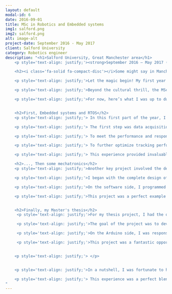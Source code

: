 ```yaml
---
layout: default
modal-id: 6
date: 2016-09-01
title: MSc in Robotics and Embedded systems
img1: salford.png
img2: salford.png
alt: image-alt
project-date: September 2016 - May 2017
client: Salford University
category: Robotics engineer
description: "<h1>Salford University, Great Manchester area</h1>
    <p style='text-align: justify;'><strong>September 2016 – May 2017 (9 months)</strong></p>

    <h2><i class='fa-solid fa-compact-disc'></i>Some might say in Manchester <i class='fa-solid fa-guitar'></i></h2>

    <p style='text-align: justify;'>Let the magic begin! My first year abroad was an adventure I couldn’t possibly pass up. Spending an entire academic year in another country was already exciting, but doing it in Manchester—an iconic city for a rock and Brit-pop fan like me—made it all the more special.</p>

    <p style='text-align: justify;'>Beyond the cultural thrill, the MSc program at Salford University perfectly aligned with my aspirations. It offered the chance to dive into the world of robotics, a field that had always intrigued me and matched my desire to combine technology and innovation. But no spoilers... you’ll see how this passion took shape later!</p>

    <p style='text-align: justify;'>For now, here’s what I was up to during the first part of the year:</p>


    <h2>First, Embedded systems and RTOS</h2>
    <p style='text-align: justify;'> In this first part of the year, I was responsible for designing and implementing a real-time tracking system that relied on infrared sensors and a thermal camera to track moving objects with precision and speed. The challenge lay in ensuring the system's responsiveness while maintaining accuracy and stability.</p>

    <p style='text-align: justify;'> The first step was data acquisition through multiple sensors, which provided the necessary input for tracking and object detection. I then configured the servo motor control, ensuring smooth and accurate movements of the tracking system. The project also required setting up bidirectional communication with a server station, allowing for real-time monitoring and remote control of the robot’s behavior.</p>

    <p style='text-align: justify;'> To meet the performance and responsiveness requirements, I integrated a real-time operating system (RTOS) that guaranteed immediate reactions to incoming data. A graphical interface was also developed to provide a control panel for easy system management and visualization of real-time operations.</p>

    <p style='text-align: justify;'> To further optimize tracking performance, I implemented sensor fusion, combining data from different sources to improve accuracy and reliability. Finally, I validated the system’s performance through statistical tests, ensuring that the tracking met the necessary standards for precision and robustness.</p>

    <p style='text-align: justify;'> This experience provided invaluable insights into embedded systems, real-time processing, and sensor integration, reinforcing my ability to design and manage complex, high-performance systems.</p>

    <h2>..., Then some mechatronics</h2>
    <p style='text-align: justify;'>Another key project involved the development of a mobile robot, where I combined my expertise in electronics, mechanics, and artificial intelligence to create a fully functional, autonomous robotic platform. The goal was to integrate all aspects of mechatronics into a cohesive system capable of performing multiple mobility behaviors.</p>

    <p style='text-align: justify;'>I began with the complete design of the robot’s control unit using Altium Designer, ensuring the electronic system’s reliability and performance. The mechanical structure of the robot was modeled in CATIA, where I designed a robust 3-wheel platform for optimal stability and movement.</p>

    <p style='text-align: justify;'>On the software side, I programmed a Task Logic Unit (TLU) to manage and coordinate the robot’s three core mobility behaviors. The control station was developed in Java, while the robot’s onboard microcontroller (AVR board) was programmed in C, ensuring efficient communication between hardware and software components.</p>

    <p style='text-align: justify;'>This project was a perfect example of cross-disciplinary collaboration, where electronics, mechanical design, and embedded programming came together to build an intelligent and adaptable robotic solution. It significantly enhanced my skills in system integration and robotic behavior coordination.</p>


    <h2>Finally, my Master's thesis</h2>
     <p style='text-align: justify;'>For my thesis project, I had the opportunity to collaborate with my friend and classmate Jean-Renel Suresse to implement an innovative iDorm interface controlled by a virtual avatar. This project was part of a larger context of assistance to individuals, particularly aimed at enhancing smart home environments for those with specific needs. The project will align with the broader theme of my PhD research, which also focuses on assistive technologies—but more on that later.</p>

     <p style='text-align: justify;'>The goal of the project was to develop a system that combined Java programming and Arduino-based hardware to create an interactive, smart environment where a 3D avatar, equipped with artificial intelligence, could control appliances in response to voice commands, gestures, and real-time environmental data. On the Java side, I worked on creating an AI interface for the 3D avatar head, enabling it to respond naturally to user interactions. Using voice recognition and skeletal tracking via Kinect, the avatar could detect commands and gestures, making the system highly intuitive. I also implemented decision-making capabilities that allowed the avatar to trigger speech responses, activate actuators, and establish bidirectional communication over the network between PCs. Additionally, I developed a wireless interface to enable users to control various appliances such as the fridge, microwave, and lamp via Wi-Fi.</p>

     <p style='text-align: justify;'>On the Arduino side, I was responsible for programming the Arduino network interface, connecting sensors and modules that collected real-time data. To ensure smooth communication between hardware components, I designed a bridge board to interface with the Arduino modules. I also created mechanical housings to protect and organize the Arduino units, which were installed on appliances such as the door, TV, microwave, kettle, and tap. This allowed for the wireless control of appliances, contributing to the overall goal of creating a seamless and smart home environment.</p>

     <p style='text-align: justify;'>This project was a fantastic opportunity to work on assistive technologies, blending embedded systems, AI, and IoT. It not only helped me develop practical skills in system integration but also solidified my interest in creating smart environments that can truly enhance people's lives, particularly in the context of assistive care.</p>


    <p style='text-align: justify;'> </p>


    <p style='text-align: justify;'>In a nutshell, I was fortunate to have the opportunity to immerse myself in advanced robotics courses, where I explored the foundations of automation and intelligent systems. I also participated in hands-on projects, where I was able to apply my theoretical knowledge to solve real-world problems. Working alongside a diverse group of students from various backgrounds helped me broaden my perspective on global engineering practices, while the city’s rich culture and vibrant music scene inspired me in ways that went beyond the classroom.</p>

    <p style='text-align: justify;'> This experience was a perfect blend of academic challenges and personal discovery. It gave me not only the technical foundations I needed but also the confidence and adaptability that come with living and learning in a new country.</p>
"
---
```

